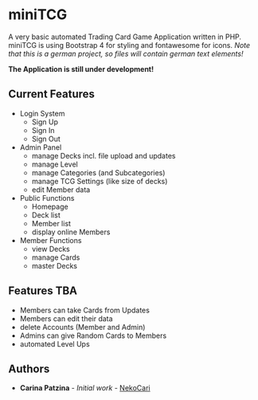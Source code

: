 # miniTCG

A very basic automated Trading Card Game Application written in PHP. 
miniTCG is using Bootstrap 4 for styling and fontawesome for icons.
*Note that this is a german project, so files will contain german text elements!*

**The Application is still under development!**


## Current Features

* Login System
  * Sign Up
  * Sign In
  * Sign Out
* Admin Panel
  * manage Decks incl. file upload and updates
  * manage Level
  * manage Categories (and Subcategories)
  * manage TCG Settings (like size of decks)
  * edit Member data
* Public Functions
  * Homepage
  * Deck list
  * Member list
  * display online Members
* Member Functions
  * view Decks
  * manage Cards
  * master Decks

   
## Features TBA

* Members can take Cards from Updates
* Members can edit their data
* delete Accounts (Member and Admin)
* Admins can give Random Cards to Members
* automated Level Ups


## Authors

* **Carina Patzina** - *Initial work* - [NekoCari](https://github.com/nekocari)
